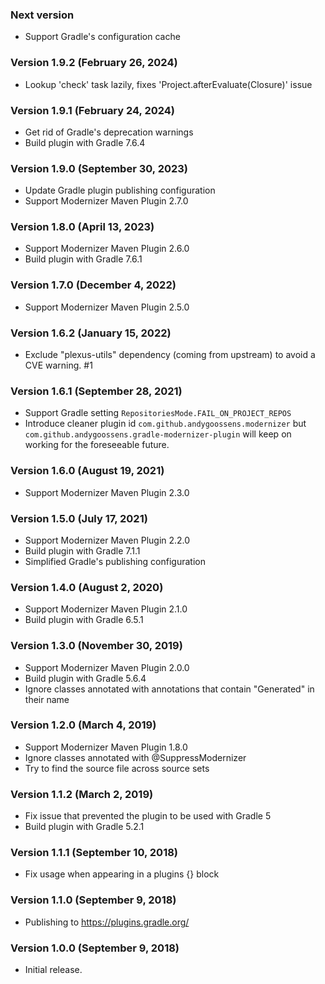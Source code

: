 ### Next version

* Support Gradle's configuration cache

### Version 1.9.2 (February 26, 2024)

* Lookup 'check' task lazily, fixes 'Project.afterEvaluate(Closure)' issue

### Version 1.9.1 (February 24, 2024)

* Get rid of Gradle's deprecation warnings
* Build plugin with Gradle 7.6.4

### Version 1.9.0 (September 30, 2023)

* Update Gradle plugin publishing configuration
* Support Modernizer Maven Plugin 2.7.0

### Version 1.8.0 (April 13, 2023)

* Support Modernizer Maven Plugin 2.6.0
* Build plugin with Gradle 7.6.1

### Version 1.7.0 (December 4, 2022)

* Support Modernizer Maven Plugin 2.5.0

### Version 1.6.2 (January 15, 2022)

* Exclude "plexus-utils" dependency (coming from upstream) to avoid a CVE
  warning. #1

### Version 1.6.1 (September 28, 2021)

* Support Gradle setting `RepositoriesMode.FAIL_ON_PROJECT_REPOS`
* Introduce cleaner plugin id `com.github.andygoossens.modernizer` but
  `com.github.andygoossens.gradle-modernizer-plugin` will keep on working for
  the foreseeable future.

### Version 1.6.0 (August 19, 2021)

* Support Modernizer Maven Plugin 2.3.0

### Version 1.5.0 (July 17, 2021)

* Support Modernizer Maven Plugin 2.2.0
* Build plugin with Gradle 7.1.1
* Simplified Gradle's publishing configuration

### Version 1.4.0 (August 2, 2020)

* Support Modernizer Maven Plugin 2.1.0
* Build plugin with Gradle 6.5.1

### Version 1.3.0 (November 30, 2019)

* Support Modernizer Maven Plugin 2.0.0
* Build plugin with Gradle 5.6.4
* Ignore classes annotated with annotations that contain "Generated" in their
  name

### Version 1.2.0 (March 4, 2019)

* Support Modernizer Maven Plugin 1.8.0
* Ignore classes annotated with @SuppressModernizer
* Try to find the source file across source sets

### Version 1.1.2 (March 2, 2019)

* Fix issue that prevented the plugin to be used with Gradle 5
* Build plugin with Gradle 5.2.1

### Version 1.1.1 (September 10, 2018)

* Fix usage when appearing in a plugins {} block

### Version 1.1.0 (September 9, 2018)

* Publishing to https://plugins.gradle.org/

### Version 1.0.0 (September 9, 2018)

* Initial release.
